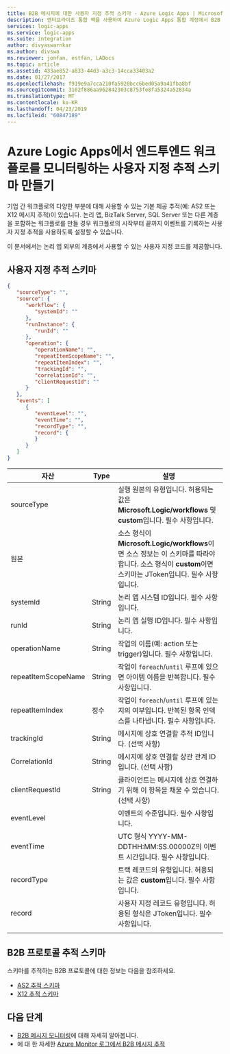 ```yaml
---
title: B2B 메시지에 대한 사용자 지정 추적 스키마 - Azure Logic Apps | Microsoft Docs
description: 엔터프라이즈 통합 팩을 사용하여 Azure Logic Apps 통합 계정에서 B2B 메시지를 모니터링하는 사용자 지정 추적 스키마 만들기
services: logic-apps
ms.service: logic-apps
ms.suite: integration
author: divyaswarnkar
ms.author: divswa
ms.reviewer: jonfan, estfan, LADocs
ms.topic: article
ms.assetid: 433ae852-a833-44d3-a3c3-14cca33403a2
ms.date: 01/27/2017
ms.openlocfilehash: f919e9a7cca210fa5920bcc6bed05a9a41fba8bf
ms.sourcegitcommit: 3102f886aa962842303c8753fe8fa5324a52834a
ms.translationtype: MT
ms.contentlocale: ko-KR
ms.lasthandoff: 04/23/2019
ms.locfileid: "60847189"
---
```

# <a name="create-custom-tracking-schemas-that-monitor-end-to-end-workflows-in-azure-logic-apps"></a>Azure Logic Apps에서 엔드투엔드 워크플로를 모니터링하는 사용자 지정 추적 스키마 만들기

기업 간 워크플로의 다양한 부분에 대해 사용할 수 있는 기본 제공 추적(예: AS2 또는 X12 메시지 추적)이 있습니다. 논리 앱, BizTalk Server, SQL Server 또는 다른 계층을 포함하는 워크플로를 만들 경우 워크플로의 시작부터 끝까지 이벤트를 기록하는 사용자 지정 추적을 사용하도록 설정할 수 있습니다. 

이 문서에서는 논리 앱 외부의 계층에서 사용할 수 있는 사용자 지정 코드를 제공합니다. 

## <a name="custom-tracking-schema"></a>사용자 지정 추적 스키마

```json
{
   "sourceType": "",
   "source": {
      "workflow": {
         "systemId": ""
      },
      "runInstance": {
         "runId": ""
      },
      "operation": {
         "operationName": "",
         "repeatItemScopeName": "",
         "repeatItemIndex": "",
         "trackingId": "",
         "correlationId": "",
         "clientRequestId": ""
      }
   },
   "events": [
      {
         "eventLevel": "",
         "eventTime": "",
         "recordType": "",
         "record": {                
         }
      }
   ]
}
```

| 자산 | Type | 설명 |
| --- | --- | --- |
| sourceType |   | 실행 원본의 유형입니다. 허용되는 값은**Microsoft.Logic/workflows** 및 **custom**입니다. 필수 사항입니다. |
| 원본 |   | 소스 형식이 **Microsoft.Logic/workflows**이면 소스 정보는 이 스키마를 따라야 합니다. 소스 형식이 **custom**이면 스키마는 JToken입니다. 필수 사항입니다. |
| systemId | String | 논리 앱 시스템 ID입니다. 필수 사항입니다. |
| runId | String | 논리 앱 실행 ID입니다. 필수 사항입니다. |
| operationName | String | 작업의 이름(예: action 또는 trigger)입니다. 필수 사항입니다. |
| repeatItemScopeName | String | 작업이 `foreach`/`until` 루프에 있으면 아이템 이름을 반복합니다. 필수 사항입니다. |
| repeatItemIndex | 정수 | 작업이 `foreach`/`until` 루프에 있는지의 여부입니다. 반복된 항목 인덱스를 나타냅니다. 필수 사항입니다. |
| trackingId | String | 메시지에 상호 연결할 추적 ID입니다. (선택 사항) |
| CorrelationId | String | 메시지에 상호 연결할 상관 관계 ID입니다. (선택 사항) |
| clientRequestId | String | 클라이언트는 메시지에 상호 연결하기 위해 이 항목을 채울 수 있습니다. (선택 사항) |
| eventLevel |   | 이벤트의 수준입니다. 필수 사항입니다. |
| eventTime |   | UTC 형식 YYYY-MM-DDTHH:MM:SS.00000Z의 이벤트 시간입니다. 필수 사항입니다. |
| recordType |   | 트랙 레코드의 유형입니다. 허용되는 값은 **custom**입니다. 필수 사항입니다. |
| record |   | 사용자 지정 레코드 유형입니다. 허용된 형식은 JToken입니다. 필수 사항입니다. |
||||

## <a name="b2b-protocol-tracking-schemas"></a>B2B 프로토콜 추적 스키마

스키마를 추적하는 B2B 프로토콜에 대한 정보는 다음을 참조하세요.

* [AS2 추적 스키마](../logic-apps/logic-apps-track-integration-account-as2-tracking-schemas.md)   
* [X12 추적 스키마](logic-apps-track-integration-account-x12-tracking-schema.md)

## <a name="next-steps"></a>다음 단계

* [B2B 메시지 모니터링](logic-apps-monitor-b2b-message.md)에 대해 자세히 알아봅니다.
* 에 대 한 자세한 [Azure Monitor 로그에서 B2B 메시지 추적](../logic-apps/logic-apps-track-b2b-messages-omsportal.md)